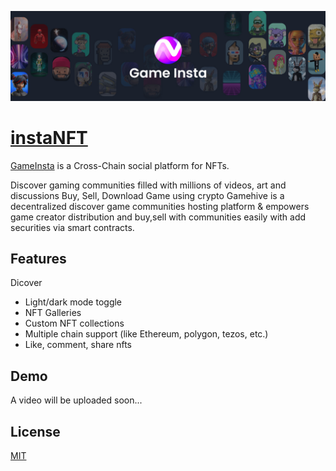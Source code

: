 ![gameInsta Cover](https://raw.githubusercontent.com/gameInsta/client/main/public/images/5K4-5G8.jpeg.jpg?token=GHSAT0AAAAAABSPHLVS6FKQQBE4TCK4HGRKYRO5GBA)

# [instaNFT](https://insta-nft.vercel.app)

[GameInsta]() is a Cross-Chain social platform for NFTs.

Discover gaming communities filled with millions of videos, art and discussions
Buy, Sell, Download Game using crypto
Gamehive is a decentralized discover game communities hosting platform & empowers game creator distribution and buy,sell with communities easily with add securities via smart contracts.

## Features
Dicover 
- Light/dark mode toggle
- NFT Galleries
- Custom NFT collections
- Multiple chain support (like Ethereum, polygon, tezos, etc.)
- Like, comment, share nfts

## Demo

A video will be uploaded soon...

## License

[MIT](https://choosealicense.com/licenses/mit/)
